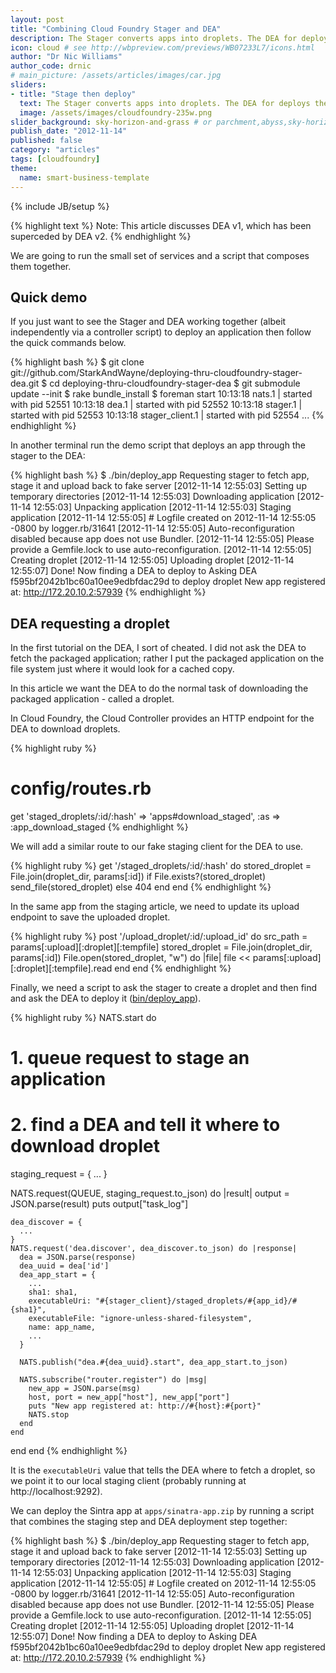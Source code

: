 ```yaml
---
layout: post
title: "Combining Cloud Foundry Stager and DEA"
description: The Stager converts apps into droplets. The DEA for deploys the droplets. In this article we put them together.
icon: cloud # see http://wbpreview.com/previews/WB07233L7/icons.html
author: "Dr Nic Williams"
author_code: drnic
# main_picture: /assets/articles/images/car.jpg
sliders:
- title: "Stage then deploy"
  text: The Stager converts apps into droplets. The DEA for deploys the droplets. Let's put them together.
  image: /assets/images/cloudfoundry-235w.png
slider_background: sky-horizon-and-grass # or parchment,abyss,sky-horizon-sky from /assets/sliders
publish_date: "2012-11-14"
published: false
category: "articles"
tags: [cloudfoundry]
theme:
  name: smart-business-template
---
```

{% include JB/setup %}

{% highlight text %}
Note: This article discusses DEA v1, which has been superceded by DEA v2.
{% endhighlight %}

We are going to run the small set of services and a script that composes them together.

## Quick demo

If you just want to see the Stager and DEA working together (albeit independently via a controller script) to deploy an application then follow the quick commands below.

{% highlight bash %}
$ git clone git://github.com/StarkAndWayne/deploying-thru-cloudfoundry-stager-dea.git
$ cd deploying-thru-cloudfoundry-stager-dea
$ git submodule update --init
$ rake bundle_install
$ foreman start
10:13:18 nats.1          | started with pid 52551
10:13:18 dea.1           | started with pid 52552
10:13:18 stager.1        | started with pid 52553
10:13:18 stager_client.1 | started with pid 52554
...
{% endhighlight %}

In another terminal run the demo script that deploys an app through the stager to the DEA:

{% highlight bash %}
$ ./bin/deploy_app
Requesting stager to fetch app, stage it and upload back to fake server
[2012-11-14 12:55:03] Setting up temporary directories
[2012-11-14 12:55:03] Downloading application
[2012-11-14 12:55:03] Unpacking application
[2012-11-14 12:55:03] Staging application
[2012-11-14 12:55:05] # Logfile created on 2012-11-14 12:55:05 -0800 by logger.rb/31641
[2012-11-14 12:55:05] Auto-reconfiguration disabled because app does not use Bundler.
[2012-11-14 12:55:05] Please provide a Gemfile.lock to use auto-reconfiguration.
[2012-11-14 12:55:05] Creating droplet
[2012-11-14 12:55:05] Uploading droplet
[2012-11-14 12:55:07] Done!
Now finding a DEA to deploy to
Asking DEA f595bf2042b1bc60a10ee9edbfdac29d to deploy droplet
New app registered at: http://172.20.10.2:57939
{% endhighlight %}


## DEA requesting a droplet

In the first tutorial on the DEA, I sort of cheated. I did not ask the DEA to fetch the packaged application; rather I put the packaged application on the file system just where it would look for a cached copy.

In this article we want the DEA to do the normal task of downloading the packaged application - called a droplet.

In Cloud Foundry, the Cloud Controller provides an HTTP endpoint for the DEA to download droplets.

{% highlight ruby %}
# config/routes.rb
get    'staged_droplets/:id/:hash' => 'apps#download_staged', :as => :app_download_staged
{% endhighlight %}

We will add a similar route to our fake staging client for the DEA to use.

{% highlight ruby %}
get '/staged_droplets/:id/:hash' do
  stored_droplet = File.join(droplet_dir, params[:id])
  if File.exists?(stored_droplet)
    send_file(stored_droplet)
  else
    404
  end
end
{% endhighlight %}

In the same app from the staging article, we need to update its upload endpoint to save the uploaded droplet.

{% highlight ruby %}
post '/upload_droplet/:id/:upload_id' do
  src_path = params[:upload][:droplet][:tempfile]
  stored_droplet = File.join(droplet_dir, params[:id])
  File.open(stored_droplet, "w") do |file|
    file << params[:upload][:droplet][:tempfile].read
  end
end
{% endhighlight %}

Finally, we need a script to ask the stager to create a droplet and then find and ask the DEA to deploy it ([bin/deploy_app](https://github.com/StarkAndWayne/deploying-thru-cloudfoundry-stager-dea/blob/master/bin/deploy_app)).

{% highlight ruby %}
NATS.start do
  # 1. queue request to stage an application
  # 2. find a DEA and tell it where to download droplet
  
  staging_request = {
    ...
  }
  
  NATS.request(QUEUE, staging_request.to_json) do |result|
    output = JSON.parse(result)
    puts output["task_log"]
    
    dea_discover = {
      ...
    }
    NATS.request('dea.discover', dea_discover.to_json) do |response|
      dea = JSON.parse(response)
      dea_uuid = dea['id']
      dea_app_start = {
        ...
        sha1: sha1,
        executableUri: "#{stager_client}/staged_droplets/#{app_id}/#{sha1}",
        executableFile: "ignore-unless-shared-filesystem",
        name: app_name,
        ...
      }

      NATS.publish("dea.#{dea_uuid}.start", dea_app_start.to_json)

      NATS.subscribe("router.register") do |msg|
        new_app = JSON.parse(msg)
        host, port = new_app["host"], new_app["port"]
        puts "New app registered at: http://#{host}:#{port}"
        NATS.stop
      end
    end
  end
end
{% endhighlight %}

It is the `executableUri` value that tells the DEA where to fetch a droplet, so we point it to our local staging client (probably running at http://localhost:9292).

We can deploy the Sintra app at `apps/sinatra-app.zip` by running a script that combines the staging step and DEA deployment step together:

{% highlight bash %}
$ ./bin/deploy_app
Requesting stager to fetch app, stage it and upload back to fake server
[2012-11-14 12:55:03] Setting up temporary directories
[2012-11-14 12:55:03] Downloading application
[2012-11-14 12:55:03] Unpacking application
[2012-11-14 12:55:03] Staging application
[2012-11-14 12:55:05] # Logfile created on 2012-11-14 12:55:05 -0800 by logger.rb/31641
[2012-11-14 12:55:05] Auto-reconfiguration disabled because app does not use Bundler.
[2012-11-14 12:55:05] Please provide a Gemfile.lock to use auto-reconfiguration.
[2012-11-14 12:55:05] Creating droplet
[2012-11-14 12:55:05] Uploading droplet
[2012-11-14 12:55:07] Done!
Now finding a DEA to deploy to
Asking DEA f595bf2042b1bc60a10ee9edbfdac29d to deploy droplet
New app registered at: http://172.20.10.2:57939
{% endhighlight %}

